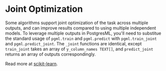 # Joint Optimization

Some algorithms support joint optimization of the task across multiple outputs, and can improve results compared to using multiple independent models. To leverage multiple outputs in PostgresML, you'll need to substitue the standard usage of `pgml.train` and `pgml.predict` with `pgml.train_joint` and `pgml.predict_joint`. The `_joint` functions are identical, except `train_joint` takes an array of `y_column_names TEXT[]`, and `predict_joint` returns an array of outputs correspondingly.

Read more at [scikit-learn](https://scikit-learn.org/stable/modules/classes.html#module-sklearn.multioutput).
